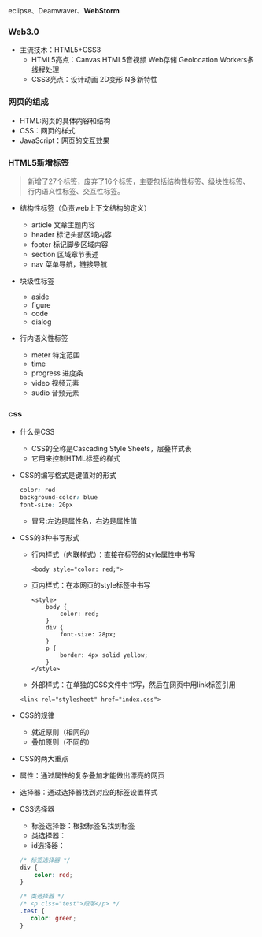 eclipse、Deamwaver、**WebStorm**

### Web3.0

* 主流技术：HTML5+CSS3
  * HTML5亮点：Canvas HTML5音视频 Web存储 Geolocation Workers多线程处理
  * CSS3亮点：设计动画 2D变形 N多新特性


### 网页的组成

* HTML:网页的具体内容和结构
* CSS：网页的样式
* JavaScript：网页的交互效果

### HTML5新增标签

> 新增了27个标签，废弃了16个标签，主要包括结构性标签、级块性标签、行内语义性标签、交互性标签。

* 结构性标签（负责web上下文结构的定义）

  * article    文章主题内容
  * header     标记头部区域内容
  * footer     标记脚步区域内容
  * section    区域章节表述
  * nav        菜单导航，链接导航

* 块级性标签

  * aside
  * figure
  * code
  * dialog

* 行内语义性标签

  * meter 特定范围
  * time
  * progress    进度条
  * video       视频元素
  * audio       音频元素


### css

* 什么是CSS

  * CSS的全称是Cascading Style Sheets，层叠样式表
  * 它用来控制HTML标签的样式

* CSS的编写格式是键值对的形式

  ```css
  color: red
  background-color: blue
  font-size: 20px
  ```

  * 冒号:左边是属性名，右边是属性值

* CSS的3种书写形式

  * 行内样式（内联样式）：直接在标签的style属性中书写
    ```
    <body style="color: red;">
    ```

  * 页内样式：在本网页的style标签中书写
    ```
    <style>
        body {
            color: red;
        }
        div {
            font-size: 28px;
        }
        p {
            border: 4px solid yellow;
        }
    </style>
    ```
  - 外部样式：在单独的CSS文件中书写，然后在网页中用link标签引用
  ```
  <link rel="stylesheet" href="index.css">
  ```

- CSS的规律
  - 就近原则（相同的）
  - 叠加原则（不同的）

- CSS的两大重点
 - 属性：通过属性的复杂叠加才能做出漂亮的网页
 - 选择器：通过选择器找到对应的标签设置样式

- CSS选择器 
  - 标签选择器：根据标签名找到标签
  - 类选择器：
  - id选择器：
  ```CSS
  /* 标签选择器 */
  div {
      color: red;
  }

  /* 类选择器 */
  /* <p clss="test">段落</p> */
  .test {
     color: green;
  }
  
  ```
 

